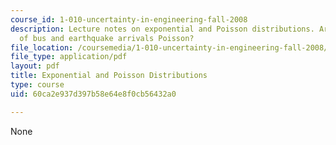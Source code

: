 ```yaml
---
course_id: 1-010-uncertainty-in-engineering-fall-2008
description: Lecture notes on exponential and Poisson distributions. Are the sequences
  of bus and earthquake arrivals Poisson?
file_location: /coursemedia/1-010-uncertainty-in-engineering-fall-2008/60ca2e937d397b58e64e8f0cb56432a0_app_06.pdf
file_type: application/pdf
layout: pdf
title: Exponential and Poisson Distributions
type: course
uid: 60ca2e937d397b58e64e8f0cb56432a0

---
```

None